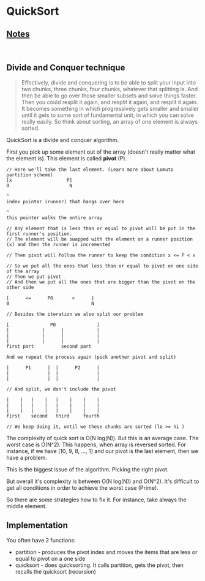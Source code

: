# QuickSort

## [Notes](./notes.md)
<br>

## Divide and Conquer technique

> Effectively, divide and conquering is to be able to split your input into two chunks, three chunks, four chunks, whatever that splitting is. And then be able to go over those smaller subsets and solve things faster.  
> Then you could resplit it again, and resplit it again, and resplit it again. It becomes something in which progressively gets smaller and smaller until it gets to some sort of fundamental unit, in which you can solve really easily. So think about sorting, an array of one element is always sorted.

QuickSort is a divide and conquer algorithm.

First you pick up some element out of the array (doesn't really matter what the element is). This element is called **pivot** (P).

```text
// Here we'll take the last element. (Learn more about Lomuto partition scheme)
[x                    P]
0                      N

^
index pointer (runner) that hangs over here

^
this pointer walks the entire array

// Any element that is less than or equal to pivot will be put in the first runner's position. 
// The element will be swapped with the element on a runner position (x) and then the runner is incremented

// Then pivot will follow the runner to keep the condition x <= P < x

// So we put all the ones that less than or equal to pivot on one side of the array
// Then we put pivot
// And then we put all the ones that are bigger than the pivot on the other side

[      <=      P0       <      ]
0                              N
```

```text
// Besides the iteration we also split our problem

[               P0               ]
|            |      |            |   
|            |      |            | 
|            |      |            |
first part          second part 

And we repeat the process again (pick another pivot and split)

|      P1      |  |      P2      |   
|              |  |              | 
|              |  |              |

// And split, we don't include the pivot

|    |   |    |   |    |    |    |
|    |   |    |   |    |    |    |
|    |   |    |   |    |    |    |
first    second   third     fourth

// We keep doing it, until we these chunks are sorted (lo >= hi )
```

The complexity of quick sort is O(N log(N)). But this is an average case. The worst case is O(N^2). This happens, when array is reversed sorted. For instance, if we have [10, 9, 8, ..., 1] and our pivot is the last element, then we have a problem.

This is the biggest issue of the algorithm. Picking the right pivot.

But overall it's complexity is between O(N log(N)) and O(N^2). It's difficult to get all conditions in order to achieve the worst case (Prime).

So there are some strategies how to fix it. For instance, take always the middle element.

## Implementation

You often have 2 functions:
- partition - produces the pivot index and moves the items that are less or equal to pivot on a one side
- quicksort - does quicksorting. It calls partition, gets the pivot, then recalls the quicksort (recursion)